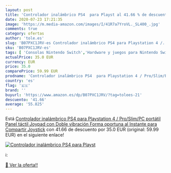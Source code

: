 ```yaml
---
layout: post
title: 'Controlador inalámbrico PS4  para Playst al 41.66 % de descuento'
date: 2020-07-23 17:21:35
image: 'https://m.media-amazon.com/images/I/41R7a7YroVL._SL400_.jpg'
comments: true
category: ofertas
author: 'tole.es'
slug: 'B07PXC1JRV-es Controlador inalámbrico PS4 para Playstation 4 /...'
sku: 'B07PXC1JRV-es'
tags: [ 'Consolas Nintendo Switch','Hardware y juegos para Nintendo Switch','Hogar y cocina','Muebles de TV y multimedia','Muebles de hogar','Sillas Gaming','Videojuegos','playstation','ps4', ]
actualPrice: 35.0 EUR
currency: EUR
price: 35.0
comparePrice: 59.99 EUR
prodname: 'Controlador inalámbrico PS4  para Playstation 4 / Pro/Slim/PC portátil  Panel táctil Joypad con Doble vibración  Forma oportuna al Instante para Compartir Joystick'
country: 'es'
flag: '🇪🇸'
brand: ''
buyurl: 'https://www.amazon.es/dp/B07PXC1JRV/?tag=tolees-21'
descuento: '41.66'
average: '55.825'
---
```


Está [Controlador inalámbrico PS4  para Playstation 4 / Pro/Slim/PC portátil  Panel táctil Joypad con Doble vibración  Forma oportuna al Instante para Compartir Joystick](https://www.amazon.es/dp/B07PXC1JRV/?tag=tolees-21) con 41.66 de descuento por 35.0 EUR (original: 59.99 EUR) en el siguiente enlace!

[![Controlador inalámbrico PS4  para Playst](https://m.media-amazon.com/images/I/41R7a7YroVL._SL400_.jpg)](https://www.amazon.es/dp/B07PXC1JRV/?tag=tolees-21)

ℹ️:


[🛒 Ver la oferta!!](https://www.amazon.es/dp/B07PXC1JRV/?tag=tolees-21)
